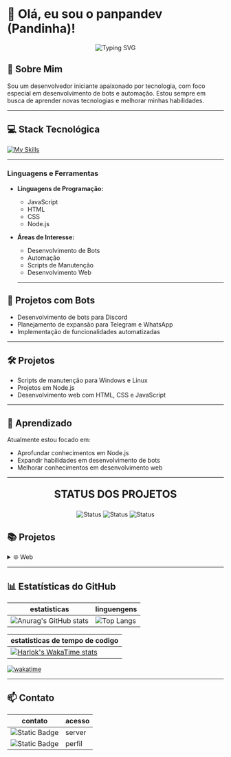 # 👋 Olá, eu sou o panpandev (Pandinha)!

<p align="center">
  <img src="https://readme-typing-svg.herokuapp.com?font=Fira+Code&weight=500&size=40&pause=1000&color=2E8B57&center=true&vCenter=true&width=600&height=100&lines=Desenvolvedor+em+Forma%C3%A7%C3%A3o;Apaixonado+por+Bots;Node.js+iniciante" alt="Typing SVG" />
</p>

## 🚀 Sobre Mim

Sou um desenvolvedor iniciante apaixonado por tecnologia, com foco especial em desenvolvimento de bots e automação. Estou sempre em busca de aprender novas tecnologias e melhorar minhas habilidades.

---

## 💻 Stack Tecnológica

[![My Skills](https://skillicons.dev/icons?i=html,css,js,nodejs&theme=dark)](https://skillicons.dev)



---

### Linguagens e Ferramentas

- **Linguagens de Programação:**
  - JavaScript
  - HTML
  - CSS
  - Node.js

- **Áreas de Interesse:**
  - Desenvolvimento de Bots
  - Automação
  - Scripts de Manutenção
  - Desenvolvimento Web

  ---

## 🤖 Projetos com Bots

- Desenvolvimento de bots para Discord
- Planejamento de expansão para Telegram e WhatsApp
- Implementação de funcionalidades automatizadas

---

## 🛠️ Projetos

- Scripts de manutenção para Windows e Linux
- Projetos em Node.js
- Desenvolvimento web com HTML, CSS e JavaScript

---

## 🌱 Aprendizado

Atualmente estou focado em:
- Aprofundar conhecimentos em Node.js
- Expandir habilidades em desenvolvimento de bots
- Melhorar conhecimentos em desenvolvimento web

---



<p align="center" style="font-size: 24px; font-weight: bold; text-transform: uppercase;">STATUS DOS PROJETOS</p>
<p align="center">
  <img src="https://img.shields.io/badge/PRONTO 🟢-2E8B57" alt="Status" />
  <img src="https://img.shields.io/badge/DESENVOLVIMENTO 🟡-yellow" alt="Status" />
  <img src="https://img.shields.io/badge/NÃO INICIADO 🔴-red" alt="Status" />
</p>




## 📚 Projetos

<details>
<summary> 🌐 Web</summary>

| Projeto | site | Descrição | Tecnologias | Status | Versão |
|---------|------|-----------|-------------|--------|--------|
| [portfolio](https://github.com/panpandev/portfolio) | [site](https://portfolio-16fbed.gitlab.io/) | pagina simples de portfolio completo | [![My Skills](https://skillicons.dev/icons?i=html,css,js&theme=dark)](https://skillicons.dev) | 🟢 pronto | 1.0 +-+ |
|[wifiqr](https://github.com/panpandev/wifiqr) | [site](https://wifiqr-9e931bec60a8.herokuapp.com/) | gerador de qrcode para rede wifi | [![My Skills](https://skillicons.dev/icons?i=html,css,js,nodejs&theme=dark)](https://skillicons.dev) | 🟢 pronto | 1.0 +-+ |
</details>


---

## 📊 Estatísticas do GitHub
| estatisticas | linguengens |
|--------------|-------------|
| ![Anurag's GitHub stats](https://github-readme-stats.vercel.app/api?username=panpandev&show_icons=true&theme=radical) | ![Top Langs](https://github-readme-stats.vercel.app/api/top-langs/?username=panpandev&theme=radical&layout=donut) |

| estatisticas de tempo de codigo |
|-|
| [![Harlok's WakaTime stats](https://github-readme-stats.vercel.app/api/wakatime?username=panpandev)](https://github.com/panpandev/github-readme-stats) |

[![wakatime](https://wakatime.com/badge/user/ea36cf1f-4d8e-4ac3-8f11-4a24f1c8e5ef.svg)](https://wakatime.com/@panpandev)

---

## 📫 Contato

| contato | acesso |
|---------|--------|
| ![Static Badge](https://img.shields.io/badge/discord-link?style=social&logo=discord&logoSize=auto) | <a href="https://discord.gg/HmbEBEQ95K" style="text-decoration: none;">server</a> |
| ![Static Badge](https://img.shields.io/badge/instagram-link?style=social&logo=instagram&logoSize=auto) | <a href="https://www.instagram.com/nexigonprime/" style="text-decoration: none;">perfil</a>
